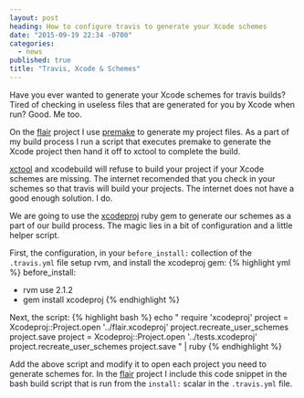 ```yaml
---
layout: post
heading: How to configure travis to generate your Xcode schemes
date: "2015-09-19 22:34 -0700"
categories: 
  - news
published: true
title: "Travis, Xcode & Schemes"
---
```



Have you ever wanted to generate your Xcode schemes for travis builds? Tired of checking in useless files that are generated for you by Xcode when run? Good. Me too.

On the [flair][flair] project I use [premake][premake] to generate my project files. As a part of my build process I run a script that executes premake to generate the Xcode project then hand it off to xctool to complete the build.

[xctool][xctool] and xcodebuild will refuse to build your project if your Xcode schemes are missing. The internet recomended that you check in your schemes so that travis will build your projects. The internet does not have a good enough solution. I do.

We are going to use the [xcodeproj][xcodeproj] ruby gem to generate our schemes as a part of our build process. The magic lies in a bit of configuration and a little helper script.

First, the configuration, in your `before_install:` collection of the `.travis.yml` file setup rvm, and install the xcodeproj gem:
{% highlight yml %}
before_install:
  - rvm use 2.1.2
  - gem install xcodeproj
{% endhighlight %}

Next, the script:
{% highlight bash %}
echo "
 require 'xcodeproj'
 project = Xcodeproj::Project.open '../flair.xcodeproj'
 project.recreate_user_schemes
 project.save
 project = Xcodeproj::Project.open '../tests.xcodeproj'
 project.recreate_user_schemes
 project.save
" | ruby
{% endhighlight %}

Add the above script and modify it to open each project you need to generate schemes for. In the [flair][flair] project I include this code snippet in the bash build script that is run from the `install:` scalar in the `.travis.yml` file.

[flair]: http://libflair.com
[premake]: https://premake.github.io/
[xctool]: https://github.com/facebook/xctool
[xcodeproj]: https://rubygems.org/gems/xcodeproj
